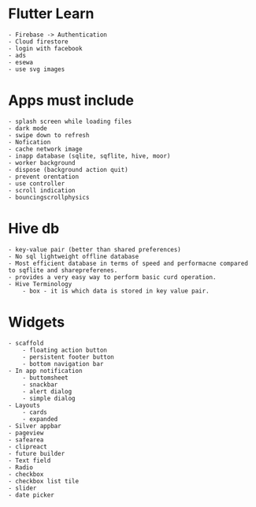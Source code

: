# Flutter Learn

    - Firebase -> Authentication
    - Cloud firestore
    - login with facebook
    - ads
    - esewa
    - use svg images

# Apps must include

    - splash screen while loading files
    - dark mode
    - swipe down to refresh
    - Nofication
    - cache network image
    - inapp database (sqlite, sqflite, hive, moor)
    - worker background
    - dispose (background action quit)
    - prevent orentation
    - use controller
    - scroll indication
    - bouncingscrollphysics

# Hive db

    - key-value pair (better than shared preferences)
    - No sql lightweight offline database
    - Most efficient database in terms of speed and performacne compared to sqflite and sharepreferenes.
    - provides a very easy way to perform basic curd operation.
    - Hive Terminology
        - box - it is which data is stored in key value pair.

# Widgets

    - scaffold
        - floating action button
        - persistent footer button
        - bottom navigation bar
    - In app notification
        - buttomsheet
        - snackbar
        - alert dialog
        - simple dialog
    - Layouts
        - cards
        - expanded
    - Silver appbar
    - pageview
    - safearea
    - clipreact
    - future builder
    - Text field
    - Radio
    - checkbox
    - checkbox list tile
    - slider
    - date picker
